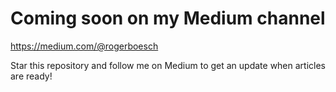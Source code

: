 # Coming soon on my Medium channel
https://medium.com/@rogerboesch

Star this repository and follow me on Medium to get an update when articles are ready! 